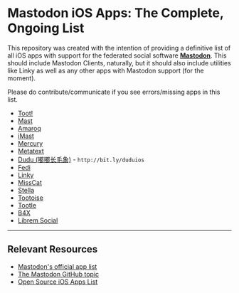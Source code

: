 # Mastodon iOS Apps: The Complete, Ongoing List

This repository was created with the intention of providing a definitive list of all iOS apps with support for the federated social software [**Mastodon**](https://github.com/tootsuite/mastodon). This should include Mastodon Clients, naturally, but it should also include utilities like Linky as well as any other apps with Mastodon support (for the moment). 

Please do contribute/communicate if you see errors/missing apps in this list.

* [Toot!](https://itunes.apple.com/app/toot/id1229021451)
* [Mast](https://apps.apple.com/us/app/mast-for-mastodon/id1437429129)
* [Amaroq](https://itunes.apple.com/us/app/amarok-for-mastodon/id1214116200)
* [iMast](https://apps.apple.com/us/app/imast/id1229461703)
* [Mercury](https://apps.apple.com/us/app/mercury-for-mastodon/id1486749200)
* [Metatext](https://apps.apple.com/us/app/metatext/id1523996615)
* [Dudu (嘟嘟长毛象)](https://apps.apple.com/us/app/%E5%98%9F%E5%98%9F%E9%95%BF%E6%AF%9B%E8%B1%A1/id1531987827) - `http://bit.ly/duduios`
* [Fedi](https://apps.apple.com/us/app/id1478806281)
* [Linky](https://apps.apple.com/us/app/id438090426)
* [MissCat](https://apps.apple.com/us/app/id1505059993)
* [Stella](https://apps.apple.com/us/app/stella/id921372048)
* [Tootoise](https://apps.apple.com/us/app/tootoise/id1465090190)
* [Tootle](https://apps.apple.com/us/app/tootle-for-mastodon/id1236013466)
* [B4X](https://apps.apple.com/us/app/b4x-for-pleroma-mastodon/id1538396871)
* [Librem Social](https://apps.apple.com/us/app/librem-social/id1456164071)

---

## Relevant Resources

* [Mastodon's official app list](https://joinmastodon.org/apps)
* [The Mastodon GitHub topic](https://github.com/topics/mastodon)
* [Open Source iOS Apps List](https://github.com/dkhamsing/open-source-ios-apps)